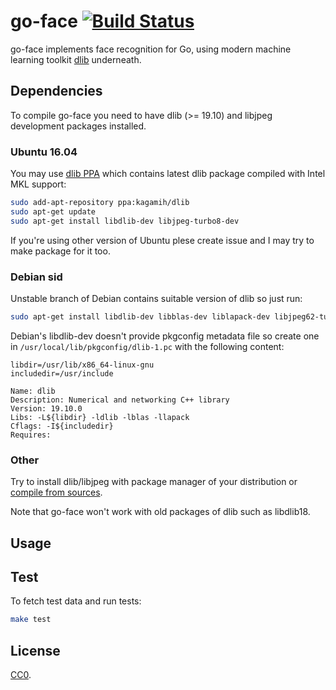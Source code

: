 # go-face [![Build Status](https://travis-ci.org/Kagami/go-face.svg?branch=master)](https://travis-ci.org/Kagami/go-face)

go-face implements face recognition for Go, using modern machine learning
toolkit [dlib](http://dlib.net) underneath.

## Dependencies

To compile go-face you need to have dlib (>= 19.10) and libjpeg development
packages installed.

### Ubuntu 16.04

You may use [dlib PPA](https://launchpad.net/~kagamih/+archive/ubuntu/dlib)
which contains latest dlib package compiled with Intel MKL support:

```bash
sudo add-apt-repository ppa:kagamih/dlib
sudo apt-get update
sudo apt-get install libdlib-dev libjpeg-turbo8-dev
```

If you're using other version of Ubuntu plese create issue and I may try to
make package for it too.

### Debian sid

Unstable branch of Debian contains suitable version of dlib so just run:

```bash
sudo apt-get install libdlib-dev libblas-dev liblapack-dev libjpeg62-turbo-dev
```

Debian's libdlib-dev doesn't provide pkgconfig metadata file so create one in
`/usr/local/lib/pkgconfig/dlib-1.pc` with the following content:

```
libdir=/usr/lib/x86_64-linux-gnu
includedir=/usr/include

Name: dlib
Description: Numerical and networking C++ library
Version: 19.10.0
Libs: -L${libdir} -ldlib -lblas -llapack
Cflags: -I${includedir}
Requires:
```

### Other

Try to install dlib/libjpeg with package manager of your distribution or
[compile from sources](http://dlib.net/compile.html).

Note that go-face won't work with old packages of dlib such as libdlib18.

## Usage


## Test

To fetch test data and run tests:

```bash
make test
```

## License

[CC0](COPYING).
